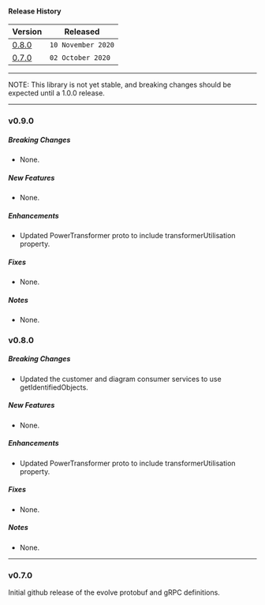 #### Release History

| Version | Released |
| --- | --- |
| [0.8.0](#v080) | `10 November 2020` |
| [0.7.0](#v070) | `02 October 2020` |

---

NOTE: This library is not yet stable, and breaking changes should be expected until
a 1.0.0 release.

---
### v0.9.0
##### Breaking Changes
* None.

##### New Features
* None.

##### Enhancements
* Updated PowerTransformer proto to include transformerUtilisation property.

##### Fixes
* None.

##### Notes
* None.

### v0.8.0

##### Breaking Changes
* Updated the customer and diagram consumer services to use getIdentifiedObjects.

##### New Features
* None.

##### Enhancements
* Updated PowerTransformer proto to include transformerUtilisation property.

##### Fixes
* None.

##### Notes
* None.

---

### v0.7.0

Initial github release of the evolve protobuf and gRPC definitions.
